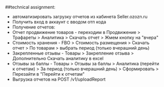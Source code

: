 ##technical assignment:




+ автоматизировать загрузку отчетов из кабинета Seller.ozozn.ru
+ Получить вход в аккаунт с вводом отп кода
+ Получение отчетов:
+ Отчет продвижение товаров - переходим в Продвижение > Трафареты > Аналитика > Скачать отчет > Жмем кнопку на "вчера"
+ Стоимость хранения - FBO > Стоимость размещения > Скачать отчет > По товарам > выбрать период (только вчерашний день)
+ Закрепленные отзывы - Товары > Закрепление отзыва > Дополнительно Скачать аналитику в excel
+ Отзывы за баллы - Товары > Отзывы за баллы > Аналитика (перейти к отчетам) > За период (только вчерашний день) > Сформировать > Перезайти в "Перейти к отчетам"
+ Выгрузка отчетов на POST /v1/uploadReport
